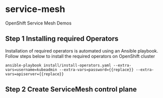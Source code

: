 # service-mesh
OpenShift Service Mesh Demos

## Step 1 Installing required Operators
Installation of required operators is automated using an Ansible playbook. Follow steps below to install the required operators on OpenShift cluster

```
ansible-playbook install/install-operators.yaml --extra-vars=username=kubeadmin --extra-vars=password={{replace}} --extra-vars=apiserver={{replace}}
```

## Step 2 Create ServiceMesh control plane